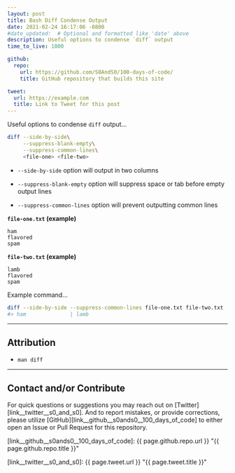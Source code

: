 ```yaml
---
layout: post
title: Bash Diff Condense Output
date: 2021-02-24 16:17:06 -0800
#date_updated:  # Optional and formatted like 'date' above
description: Useful options to condense `diff` output
time_to_live: 1800

github:
  repo:
    url: https://github.com/S0AndS0/100-days-of-code/
    title: GitHub repository that builds this site

tweet:
  url: https://example.com
  title: Link to Tweet for this post
---
```




Useful options to condense `diff` output...


```bash
diff --side-by-side\
     --suppress-blank-empty\
     --suppress-common-lines\
     <file-one> <file-two>
```


- `--side-by-side` option will output in two columns

- `--suppress-blank-empty` option will suppress space or tab before empty output lines

- `--suppress-common-lines` option will prevent outputting common lines


**`file-one.txt` (example)**


```text
ham
flavored
spam
```


**`file-two.txt` (example)**


```text
lamb
flavored
spam
```


Example command...


```bash
diff --side-by-side --suppress-common-lines file-one.txt file-two.txt
#> ham              | lamb
```


______



## Attribution
[heading__attribution]: #attribution


- `man diff`


______


## Contact and/or Contribute
[heading__contact_andor_contribute]: #contact-andor-contribute


For quick questions or suggestions you may reach out on [Twitter][link__twitter__s0_and_s0]. And to report mistakes, or provide corrections, please utilize [GitHub][link__github__s0ands0__100_days_of_code] to either open an Issue or Pull Request for this repository.



[link__github__s0ands0__100_days_of_code]: {{ page.github.repo.url }} "{{ page.github.repo.title }}"

[link__twitter__s0_and_s0]: {{ page.tweet.url }} "{{ page.tweet.title }}"


